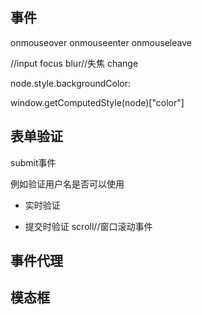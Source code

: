 ## 事件
onmouseover
onmouseenter
onmouseleave

//input
focus
blur//失焦
change


node.style.backgroundColor:

window.getComputedStyle(node)["color"]


## 表单验证
submit事件

例如验证用户名是否可以使用
- 实时验证

- 提交时验证
scroll//窗口滚动事件



## 事件代理


## 模态框

